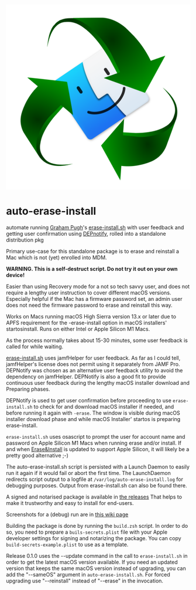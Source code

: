 ![auto-erase-install icon](/auto-erase-install-resources/auto-erase-install.png)

# auto-erase-install
automate running [Graham Pugh](https://github.com/grahampugh)'s [erase-install.sh](https://github.com/grahampugh/erase-install) with user feedback and getting user confirmation using [DEPnotify](https://gitlab.com/Mactroll/DEPNotify), rolled into a standalone distribution pkg

Primary use-case for this standalone package is to erase and reinstall a Mac which is not (yet) enrolled into MDM. 

**WARNING. This is a self-destruct script. Do not try it out on your own device!**

Easier than using Recovery mode for a not so tech savvy user, and does not require a lengthy user instruction to cover different macOS versions. Especially helpful if the Mac has a firmware password set, an admin user does not need the firmware password to erase and reinstall this way.

Works on Macs running macOS High Sierra version 13.x or later due to APFS requirement for the -erase-install option in macOS installers' startosinstall.  Runs on either Intel or Apple Silicon M1 Macs.

As the process normally takes about 15-30 minutes, some user feedback is called for while waiting. 

[erase-install.sh](https://github.com/grahampugh/erase-install) uses jamfHelper for user feedback. As far as I could tell, jamfHelper's license does not permit using it separately from JAMF Pro. DEPNotify was chosen as an alternative user feedback utility to avoid the dependency on jamfHelper. DEPNotify is also a good fit to provide continuous user feedback during the lengthy macOS installer download and Preparing phases. 

DEPNotify is used to get user confirmation before proceeding to use `erase-install.sh` to check for and download macOS installer if needed, and before running it again with `-erase`.
The window is visible during macOS installer download phase and while macOS Installer' startos is preparing erase-install. 

`erase-install.sh` uses osascript to prompt the user for account name and password on Apple Silicon M1 Macs when running erase and/or install. If and when [Erase&Install](https://bitbucket.org/prowarehouse-nl/erase-install/src/master/) is updated to support Apple Silicon, it will likely be a pretty good alternative ;-)

The auto-erase-install.sh script is persisted with a Launch Daemon to easily run it again if it would fail or abort the first time.
The LaunchDaemon redirects script output to a logfile at `/var/log/auto-erase-install.log` for debugging purposes. Output from erase-install.sh can also be found there. 

A signed and notarised package is available in [the releases](https://github.com/Datamind-dot-no/auto-erase-install/releases) That helps to make it trustworthy and easy to install for end-users.

Screenshots for a (debug) run are in [this wiki page](https://github.com/Datamind-dot-no/auto-erase-install/wiki/auto-erase-install---doing-it-manually)

Building the package is done by running the `build.zsh` script. In order to do so, you need to prepare a `buils-secrets.plist` file with your Apple developer settings for signing and notarizing the package. You can copy `build-secrets-example.plist` to use as a template.

Release 0.1.0 uses the --update command in the call to `erase-install.sh` in order to get the latest macOS version available. If you need an updated version that keeps the same macOS version instead of upgrading, you can add the "--sameOS" argument in `auto-erase-install.sh`. For forced upgrading use "--reinstall" instead of "--erase" in the invocation.
